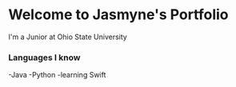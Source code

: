 # Welcome to Jasmyne's Portfolio
I'm a Junior at Ohio State University

### Languages I know
-Java
-Python
-learning Swift

